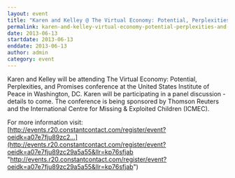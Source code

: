 ```yaml
---
layout: event
title: "Karen and Kelley @ The Virtual Economy: Potential, Perplexities, and Promises, Washington DC"
permalink: karen-and-kelley-virtual-economy-potential-perplexities-and-promises-washington-dc
date: 2013-06-13
startdate: 2013-06-13
enddate: 2013-06-13
author: admin
category: event
---
```


Karen and Kelley will be attending The Virtual Economy: Potential, Perplexities, and Promises conference at the United States Institute of Peace in Washington, DC. Karen will be participating in a panel discussion - details to come. The conference is being sponsored by Thomson Reuters and the International Centre for Missing & Exploited Children (ICMEC).

For more information visit:  
 [http://events.r20.constantcontact.com/register/event?oeidk=a07e7fju89zc2...](http://events.r20.constantcontact.com/register/event?oeidk=a07e7fju89zc29a5a55&llr=kp76sfjab "http://events.r20.constantcontact.com/register/event?oeidk=a07e7fju89zc29a5a55&llr=kp76sfjab")

